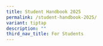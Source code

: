 ```yaml
---
title: Student Handbook 2025
permalink: /student-handbook-2025/
variant: tiptap
description: ""
third_nav_title: For Students
---
```

<p></p>